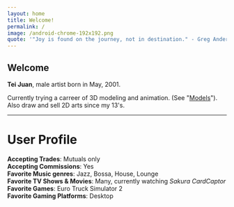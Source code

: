 ```yaml
---
layout: home
title: Welcome!
permalink: /
image: /android-chrome-192x192.png
quote: '"Joy is found on the journey, not in destination." - Greg Anderson'
---
```


## Welcome

**Tei Juan**, male artist born in May, 2001.

Currently trying a carreer of 3D modeling and animation. (See "[Models](/models)").
Also draw and sell 2D arts since my 13's.

- - -

# User Profile

**Accepting Trades**: Mutuals only  
**Accepting Commissions**: Yes  
**Favorite Music genres**: Jazz, Bossa, House, Lounge  
**Favorite TV Shows & Movies**: Many, currently watching _Sakura CardCaptor_  
**Favorite Games**: Euro Truck Simulator 2  
**Favorite Gaming Platforms**: Desktop  
<!-- **Favorite Quote**: -->
<!-- **Favorite Artists**: -->

